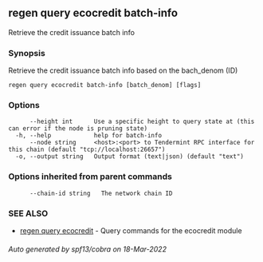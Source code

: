 ## regen query ecocredit batch-info

Retrieve the credit issuance batch info

### Synopsis

Retrieve the credit issuance batch info based on the bach_denom (ID)

```
regen query ecocredit batch-info [batch_denom] [flags]
```

### Options

```
      --height int      Use a specific height to query state at (this can error if the node is pruning state)
  -h, --help            help for batch-info
      --node string     <host>:<port> to Tendermint RPC interface for this chain (default "tcp://localhost:26657")
  -o, --output string   Output format (text|json) (default "text")
```

### Options inherited from parent commands

```
      --chain-id string   The network chain ID
```

### SEE ALSO

* [regen query ecocredit](regen_query_ecocredit.md)	 - Query commands for the ecocredit module

###### Auto generated by spf13/cobra on 18-Mar-2022
